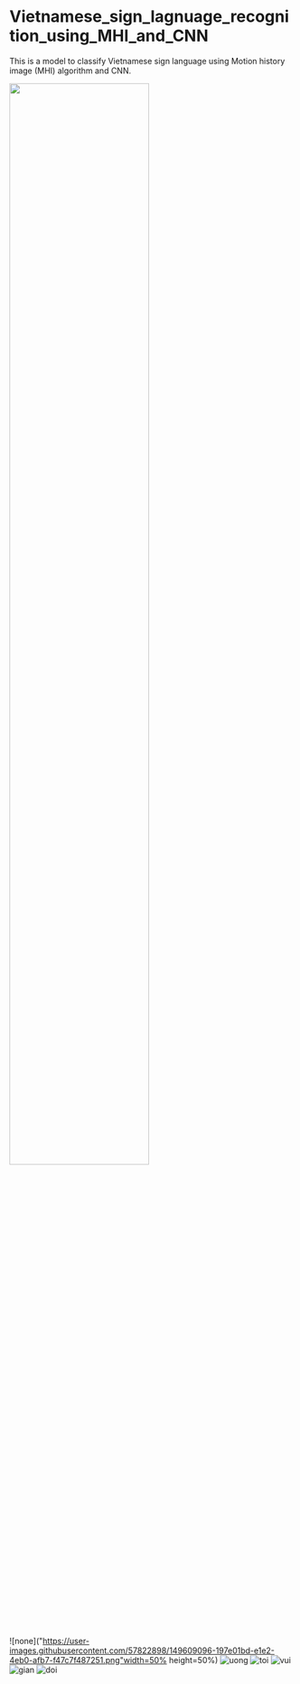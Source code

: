 # Vietnamese_sign_lagnuage_recognition_using_MHI_and_CNN

This is a model to classify Vietnamese sign language using Motion history image (MHI) algorithm and CNN. 

<img src="https://user-images.githubusercontent.com/57822898/149609096-197e01bd-e1e2-4eb0-afb7-f47c7f487251.png" width=70% height=70%>

![none]("https://user-images.githubusercontent.com/57822898/149609096-197e01bd-e1e2-4eb0-afb7-f47c7f487251.png"width=50% height=50%)
![uong](https://user-images.githubusercontent.com/57822898/149609119-0b23e938-6dec-4148-847a-603704895511.png)
![toi](https://user-images.githubusercontent.com/57822898/149609124-849727d8-f14a-40ad-b80c-6aa2e453715a.png)
![vui](https://user-images.githubusercontent.com/57822898/149609126-e0c1a346-6adf-4e84-9b97-40db4a0a06fd.png)
![gian](https://user-images.githubusercontent.com/57822898/149609137-46ea406f-6ff5-4500-8f7c-999b662314d3.png)
![doi](https://user-images.githubusercontent.com/57822898/149609149-3da23c1a-e791-451d-b402-ec7e8a2cbf95.png)

